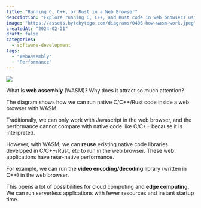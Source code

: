 ```yaml
---
title: "Running C, C++, or Rust in a Web Browser"
description: "Explore running C, C++, and Rust code in web browsers using WASM."
image: "https://assets.bytebytego.com/diagrams/0406-how-wasm-work.jpeg"
createdAt: "2024-02-21"
draft: false
categories:
  - software-development
tags:
  - "WebAssembly"
  - "Performance"
---
```


![](https://assets.bytebytego.com/diagrams/0406-how-wasm-work.jpeg)

What is **web assembly** (WASM)? Why does it attract so much attention?

The diagram shows how we can run native C/C++/Rust code inside a web browser with WASM.

Traditionally, we can only work with Javascript in the web browser, and the performance cannot compare with native code like C/C++ because it is interpreted.

However, with WASM, we can **reuse** existing native code libraries developed in C/C++/Rust, etc to run in the web browser. These web applications have near-native performance.

For example, we can run the **video encoding/decoding** library (written in C++) in the web browser.

This opens a lot of possibilities for cloud computing and **edge computing**. We can run serverless applications with fewer resources and instant startup time.
